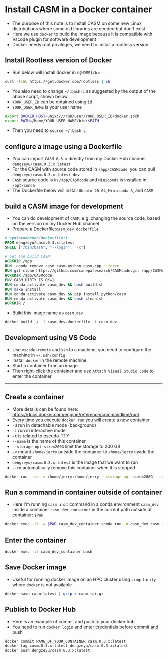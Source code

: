 # Install CASM in a Docker container
- The purpose of this note is to install CASM on some new Linux distributions where some old libraries are needed but don't exist
- Here we use `docker` to build the image because it is compatible with Vscode plugin for software development
- Docker needs root privileges, we need to install a rootless version
## Install Rootless version of Docker
- Run below will install docker in `${HOME}/bin`
```bash
curl -fsSL https://get.docker.com/rootless | sh
```
- You also need to change `~/.bashrc` as suggested by the output of the above script, shown below
- `YOUR_USER_ID` can be obtained using `id` 
- `YOUR_USER_NAME` is your user name
```bash
export DOCKER_HOST=unix:///run/user/YOUR_USER_ID/docker.sock
export PATH=/home/YOUR_USER_NAME/bin:$PATH
```
- Then you need to `source ~/.bashrc`
## configure a image using a Dockerfile
- You can import `CASM 0.3.x` directly from my Docker Hub channel `dengzeyu/casm.0.3.x:latest`
- For the CASM with source code stored in `/app/CASMcode`, you can pull `dengzeyu/casm.0.3.x:latest-dev`
- `CASM` source code is in `/app/CASMcode` and `Miniconda` is installed in `/opt/conda`
- The Dockerfile below will install `Ubuntu 20.04`, `Miniconda 3`, and `CASM`
## build a CASM  image for development
- You can do development of `CASM`, e.g. changing the source code, based on the version on my Docker Hub channel
- Prepare a Dockerfile:`casm_dev.dockerfile`
```dockerfile
# syntax=docker/dockerfile:1
FROM dengzeyu/casm.0.3.x:latest 
SHELL ["/bin/bash", "--login", "-c"]

# Get and build CASM
WORKDIR /app
RUN  conda remove casm casm-python casm-cpp --force
RUN git clone https://github.com/caneparesearch/CASMcode.git /app/CASMcode
WORKDIR /app/CASMcode
ENV CASM_DIRTY_IS_OK=1
RUN conda activate casm_dev && bash build.sh
RUN make install
RUN conda activate casm_dev && pip install python/casm
RUN conda activate casm_dev && bash clean.sh
WORKDIR /
```
- Build this image name as `casm_dev`
```bash
docker build ./ -f casm_dev.dockerfile -t casm_dev
```
## Development using VS Code
- Use `vscode-remote` and `ssh` to a machine, you need to configure the machine in `~/.ssh/config`
- Install `docker` in the remote machine
- Start a container from an image
- Then right-click the container and use `Attach Visual Studio Code`  to enter the container
---
## Create a container
- More details can be found here: https://docs.docker.com/engine/reference/commandline/run/
- Every time you execute `docker run` you will create a new container
- `-d` run in detachable mode (background)
- `-i` run in interactive mode
- `-t` is related to pseudo-TTY
- `--name` is the name of this container
- `--storage-opt size=200G` limit the storage to 200 GB
- `-v` mount `/home/jerry`  outside the container to `/home/jerry` inside the container
- `dengzeyu/casm.0.3.x:latest` is the image that we want to run
- `--rm` automatically remove this container when it is stopped
```bash
docker run -itd -v /home/jerry:/home/jerry --storage-opt size=200G --name casm_dev_container dengzeyu/casm.0.3.x:latest
```
## Run a command in container outside of container
- Here I'm running `casm init` command in a conda environment `casm_dev` inside a container `casm_dev_container` in the current path outside of container: `$PWD`
```bash
docker exec -it -w $PWD casm_dev_container conda run -n casm_dev casm init
```
## Enter the container
```bash
docker exec -it casm_dev_container bash
```
## Save Docker image
- Useful for running docker image on an HPC cluster using `singularity` where `docker` is not available
```bash
docker save casm:latest | gzip > casm.tar.gz
```
## Publish to Docker Hub
- Here is an example of commit and push to your docker hub
- You need to run `docker login` and enter credentials before commit and push
```bash
docker commit NAME_OF_YOUR_CONTAINER casm.0.3.x:latest
docker tag casm.0.3.x:latest dengzeyu/casm.0.3.x:latest
docker push dengzeyu/casm.0.3.x:latest
```
